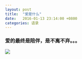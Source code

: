 ```yaml
---
layout: post
title:  "爱是什么"
date:   2016-01-13 23:14:00 +0800
categories: 语录
---
```


### 爱的最终是陪伴，是不离不弃。。。

![](https://assetcdn.500px.org/assets/home/home_cover-86eea8a3203efdf9e70a1712d8f6742e.jpg)